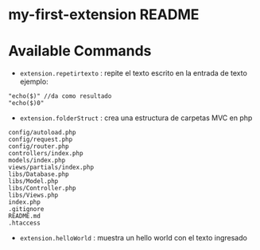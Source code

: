 # my-first-extension README
# Available Commands

* `extension.repetirtexto` : repite el texto escrito en la entrada de texto ejemplo:
```
"echo($)" //da como resultado
"echo($)0"
```
* `extension.folderStruct` : crea una estructura de carpetas MVC en php
```
config/autoload.php
config/request.php
config/router.php
controllers/index.php
models/index.php
views/partials/index.php
libs/Database.php
libs/Model.php
libs/Controller.php
libs/Views.php
index.php
.gitignore
README.md
.htaccess
```
* `extension.helloWorld` : muestra un hello world con el texto ingresado